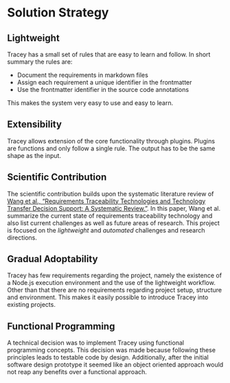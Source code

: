# Solution Strategy

## Lightweight

Tracey has a small set of rules that are easy to learn and follow.
In short summary the rules are:

- Document the requirements in markdown files
- Assign each requirement a unique identifier in the frontmatter
- Use the frontmatter identifier in the source code annotations

This makes the system very easy to use and easy to learn.

## Extensibility

Tracey allows extension of the core functionality through plugins.
Plugins are functions and only follow a single rule.
The output has to be the same shape as the input.

## Scientific Contribution

The scientific contribution builds upon the systematic literature review of [Wang et al., “Requirements Traceability Technologies and Technology Transfer Decision Support: A Systematic Review.”](https://www.sciencedirect.com/science/article/abs/pii/S0164121218301754). 
In this paper, Wang et al. summarize the current state of requirements traceability technology and also list current challenges as well as future areas of research. 
This project is focused on the _lightweight_ and _automated_ challenges and research directions.

## Gradual Adoptability

Tracey has few requirements regarding the project, namely the existence of a Node.js execution environment and the use of the lightweight workflow.
Other than that there are no requirements regarding project setup, structure and environment.
This makes it easily possible to introduce Tracey into existing projects.

## Functional Programming

A technical decision was to implement Tracey using functional programming concepts. This decision was made because following these principles leads to testable code by design. Additionally, after the initial software design prototype it seemed like an object oriented approach would not reap any benefits over a functional approach.

